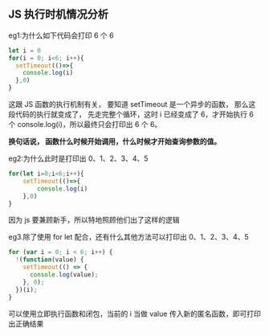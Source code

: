 ## JS 执行时机情况分析

eg1:为什么如下代码会打印 6 个 6

```Javascript
let i = 0
for(i = 0; i<6; i++){
  setTimeout(()=>{
    console.log(i)
  },0)
}
```

这跟 JS 函数的执行机制有关， 要知道 setTimeout 是一个异步的函数， 那么这段代码的执行就变成了， 先走完整个循环，这时 i 已经变成了 6，才开始执行 6 个 console.log(i)，所以最终只会打印出 6 个 6。

**换句话说， 函数什么时候开始调用，什么时候才开始查询参数的值。**

eg2:为什么此时是打印出 0、1、2、3、4、5

```Javascript
for(let i=0;i<6;i++){
    setTimeout(()=>{
        console.log(i)
    },0)
}
```

因为 js 要兼顾新手，所以特地照顾他们出了这样的逻辑

eg3.除了使用 for let 配合，还有什么其他方法可以打印出 0、1、2、3、4、5

```Javascript
for (var i = 0; i < 6; i++) {
  !(function(value) {
    setTimeout(() => {
      console.log(value);
    }, 0);
  })(i);
}

```

可以使用立即执行函数和闭包，当前的 i 当做 value 传入新的匿名函数，即可打印出正确结果
